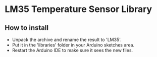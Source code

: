 LM35 Temperature Sensor Library
===============================

## How to install
* Unpack the archive and rename the result to 'LM35'.
* Put it in the 'libraries' folder in your Arduino sketches area.
* Restart the Arduino IDE to make sure it sees the new files.
